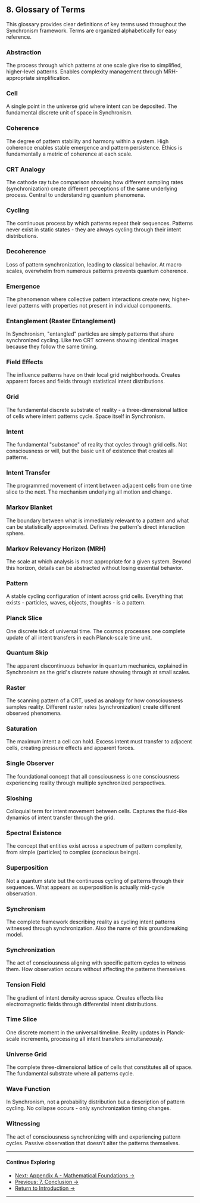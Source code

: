 ## 8. Glossary of Terms

 This glossary provides clear definitions of key terms used throughout the Synchronism framework. Terms are organized alphabetically for easy reference.

 ### Abstraction

 The process through which patterns at one scale give rise to simplified, higher-level patterns. Enables complexity management through MRH-appropriate simplification.

 ### Cell

 A single point in the universe grid where intent can be deposited. The fundamental discrete unit of space in Synchronism.

 ### Coherence

 The degree of pattern stability and harmony within a system. High coherence enables stable emergence and pattern persistence. Ethics is fundamentally a metric of coherence at each scale.

 ### CRT Analogy

 The cathode ray tube comparison showing how different sampling rates (synchronization) create different perceptions of the same underlying process. Central to understanding quantum phenomena.

 ### Cycling

 The continuous process by which patterns repeat their sequences. Patterns never exist in static states - they are always cycling through their intent distributions.

 ### Decoherence

 Loss of pattern synchronization, leading to classical behavior. At macro scales, overwhelm from numerous patterns prevents quantum coherence.

 ### Emergence

 The phenomenon where collective pattern interactions create new, higher-level patterns with properties not present in individual components.

 ### Entanglement (Raster Entanglement)

 In Synchronism, "entangled" particles are simply patterns that share synchronized cycling. Like two CRT screens showing identical images because they follow the same timing.

 ### Field Effects

 The influence patterns have on their local grid neighborhoods. Creates apparent forces and fields through statistical intent distributions.

 ### Grid

 The fundamental discrete substrate of reality - a three-dimensional lattice of cells where intent patterns cycle. Space itself in Synchronism.

 ### Intent

 The fundamental "substance" of reality that cycles through grid cells. Not consciousness or will, but the basic unit of existence that creates all patterns.

 ### Intent Transfer

 The programmed movement of intent between adjacent cells from one time slice to the next. The mechanism underlying all motion and change.

 ### Markov Blanket

 The boundary between what is immediately relevant to a pattern and what can be statistically approximated. Defines the pattern's direct interaction sphere.

 ### Markov Relevancy Horizon (MRH)

 The scale at which analysis is most appropriate for a given system. Beyond this horizon, details can be abstracted without losing essential behavior.

 ### Pattern

 A stable cycling configuration of intent across grid cells. Everything that exists - particles, waves, objects, thoughts - is a pattern.

 ### Planck Slice

 One discrete tick of universal time. The cosmos processes one complete update of all intent transfers in each Planck-scale time unit.

 ### Quantum Skip

 The apparent discontinuous behavior in quantum mechanics, explained in Synchronism as the grid's discrete nature showing through at small scales.

 ### Raster

 The scanning pattern of a CRT, used as analogy for how consciousness samples reality. Different raster rates (synchronization) create different observed phenomena.

 ### Saturation

 The maximum intent a cell can hold. Excess intent must transfer to adjacent cells, creating pressure effects and apparent forces.

 ### Single Observer

 The foundational concept that all consciousness is one consciousness experiencing reality through multiple synchronized perspectives.

 ### Sloshing

 Colloquial term for intent movement between cells. Captures the fluid-like dynamics of intent transfer through the grid.

 ### Spectral Existence

 The concept that entities exist across a spectrum of pattern complexity, from simple (particles) to complex (conscious beings).

 ### Superposition

 Not a quantum state but the continuous cycling of patterns through their sequences. What appears as superposition is actually mid-cycle observation.

 ### Synchronism

 The complete framework describing reality as cycling intent patterns witnessed through synchronization. Also the name of this groundbreaking model.

 ### Synchronization

 The act of consciousness aligning with specific pattern cycles to witness them. How observation occurs without affecting the patterns themselves.

 ### Tension Field

 The gradient of intent density across space. Creates effects like electromagnetic fields through differential intent distributions.

 ### Time Slice

 One discrete moment in the universal timeline. Reality updates in Planck-scale increments, processing all intent transfers simultaneously.

 ### Universe Grid

 The complete three-dimensional lattice of cells that constitutes all of space. The fundamental substrate where all patterns cycle.

 ### Wave Function

 In Synchronism, not a probability distribution but a description of pattern cycling. No collapse occurs - only synchronization timing changes.

 ### Witnessing

 The act of consciousness synchronizing with and experiencing pattern cycles. Passive observation that doesn't alter the patterns themselves.

---

 #### Continue Exploring

 - [Next: Appendix A - Mathematical Foundations →](#appendix-mathematical)
- [Previous: 7. Conclusion →](#conclusion)
- [Return to Introduction →](#introduction)

---